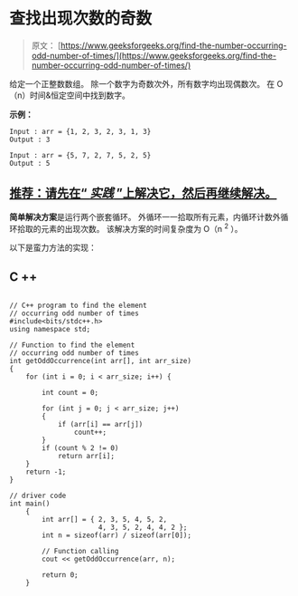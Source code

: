 # 查找出现次数的奇数

> 原文： [https://www.geeksforgeeks.org/find-the-number-occurring-odd-number-of-times/](https://www.geeksforgeeks.org/find-the-number-occurring-odd-number-of-times/)

给定一个正整数数组。 除一个数字为奇数次外，所有数字均出现偶数次。 在 O（n）时间&恒定空间中找到数字。

**示例：**

```
Input : arr = {1, 2, 3, 2, 3, 1, 3}
Output : 3

Input : arr = {5, 7, 2, 7, 5, 2, 5}
Output : 5

```

## [推荐：请先在“ ***<u>实践</u>*** ”上解决它，然后再继续解决。](https://practice.geeksforgeeks.org/problems/find-the-odd-occurence/0)

**简单解决方案**是运行两个嵌套循环。 外循环一一拾取所有元素，内循环计数外循环拾取的元素的出现次数。 该解决方案的时间复杂度为 O（n <sup>2</sup> ）。

以下是蛮力方法的实现：

## C ++

```

// C++ program to find the element  
// occurring odd number of times 
#include<bits/stdc++.h> 
using namespace std; 

// Function to find the element  
// occurring odd number of times 
int getOddOccurrence(int arr[], int arr_size) 
{ 
    for (int i = 0; i < arr_size; i++) { 

        int count = 0; 

        for (int j = 0; j < arr_size; j++) 
        { 
            if (arr[i] == arr[j]) 
                count++; 
        } 
        if (count % 2 != 0) 
            return arr[i]; 
    } 
    return -1; 
} 

// driver code 
int main() 
    { 
        int arr[] = { 2, 3, 5, 4, 5, 2, 
                      4, 3, 5, 2, 4, 4, 2 }; 
        int n = sizeof(arr) / sizeof(arr[0]); 

        // Function calling 
        cout << getOddOccurrence(arr, n); 

        return 0; 
    } 

```